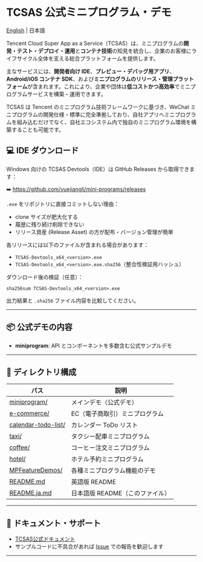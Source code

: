 # TCSAS 公式ミニプログラム・デモ

[English](README.md) | 日本語

Tencent Cloud Super App as a Service（TCSAS）は、ミニプログラムの**開発・テスト・デプロイ・運用**と**コンテナ技術**の知見を統合し、企業のお客様にライフサイクル全体を支える総合プラットフォームを提供します。

主なサービスには、**開発者向け IDE**、**プレビュー・デバッグ用アプリ**、**Android/iOS コンテナ SDK**、および**ミニプログラムのリリース・管理プラットフォーム**が含まれます。これにより、企業や団体は**低コストかつ高効率**でミニプログラムサービスを構築・運用できます。

TCSAS は Tencent のミニプログラム技術フレームワークに基づき、WeChat ミニプログラムの開発仕様・標準に完全準拠しており、自社アプリへミニプログラムを組み込むだけでなく、自社エコシステム内で独自のミニプログラム環境を構築することも可能です。

## 💻 IDE ダウンロード

Windows 向けの TCSAS Devtools（IDE）は GitHub Releases から取得できます：

➡️ https://github.com/yuejiangli/mini-programs/releases

`.exe` をリポジトリに直接コミットしない理由：
* clone サイズが肥大化する
* 履歴に残り続け削除できない
* リリース資産 (Release Asset) の方が配布・バージョン管理が簡単

各リリースには以下のファイルが含まれる場合があります：
* `TCSAS-Devtools_x64_<version>.exe`
* `TCSAS-Devtools_x64_<version>.exe.sha256`（整合性検証用ハッシュ）

ダウンロード後の検証（任意）：
```
sha256sum TCSAS-Devtools_x64_<version>.exe
```
出力結果と `.sha256` ファイル内容を比較してください。

---

## 📦 公式デモの内容

* **miniprogram**: API とコンポーネントを多数含む公式サンプルデモ

---

## 📂 ディレクトリ構成

| パス                                         | 説明                  |
| ------------------------------------------ | ------------------- |
| [miniprogram/](miniprogram/)               | メインデモ（公式デモ）         |
| [e-commerce/](e-commerce/)                 | EC（電子商取引）ミニプログラム    |
| [calendar-todo-list/](calendar-todo-list/) | カレンダー ToDo リスト      |
| [taxi/](taxi/)                             | タクシー配車ミニプログラム       |
| [coffee/](coffee/)                         | コーヒー注文ミニプログラム       |
| [hotel/](hotel/)                           | ホテル予約ミニプログラム        |
| [MPFeatureDemos/](MPFeatureDemos/)         | 各種ミニプログラム機能のデモ      |
| [README.md](README.md)                     | 英語版 README          |
| [README.ja.md](README.ja.md)               | 日本語版 README（このファイル） |

---

## 📖 ドキュメント・サポート

* [TCSAS公式ドキュメント](https://www.tencentcloud.com/document/product/1219/57614)
* サンプルコードに不具合があれば [Issue](../../issues) での報告を歓迎します

---
